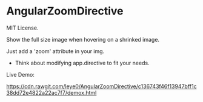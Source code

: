 # AngularZoomDirective

MIT License.

Show the full size image when hovering on a shrinked image.

Just add a 'zoom' attribute in your img.

* Think about modifying app.directive to fit your needs.

Live Demo:

https://cdn.rawgit.com/leye0/AngularZoomDirective/c136743f46f13947bff1c38dd72e4822a22ac7f7/demox.html
